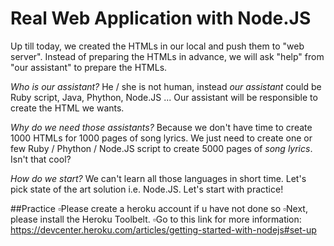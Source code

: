 # Real Web Application with Node.JS

Up till today, we created the HTMLs in our local and push them to "web server".
Instead of preparing the HTMLs in advance, we will ask "help" from "our assistant" to prepare the HTMLs.

_Who is our assistant?_
He / she is not human, instead _our assistant_ could be Ruby script, Java, Phython, Node.JS ... 
Our assistant will be responsible to create the HTML we wants.

_Why do we need those assistants?_
Because we don't have time to create 1000 HTMLs for 1000 pages of song lyrics. We just need to create one or few Ruby / Phython / Node.JS script to create 5000 pages of _song lyrics_.
Isn't that cool?

_How do we start?_
We can't learn all those languages in short time. Let's pick state of the art solution i.e. Node.JS.
Let's start with practice!

##Practice
:white_small_square:Please create a heroku account if u have not done so
:white_small_square:Next, please install the Heroku Toolbelt.
:white_small_square:Go to this link for more information:  https://devcenter.heroku.com/articles/getting-started-with-nodejs#set-up
